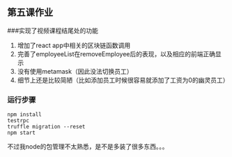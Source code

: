 ## 第五课作业
###实现了视频课程结尾处的功能
1. 增加了react app中相关的区块链函数调用
2. 完善了employeeList在removeEmployee后的表现，以及相应的前端正确显示
3. 没有使用metamask（因此没法切换员工）
4. 细节上还是比较简陋（比如添加员工时候很容易就添加了工资为0的幽灵员工）
### 运行步骤
```
npm install
testrpc
truffle migration --reset
npm start
```
不过我node的包管理不太熟悉，是不是多装了很多东西。。。
